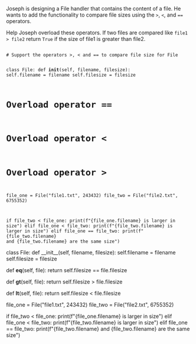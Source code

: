 Joseph is designing a File handler that contains the content of a file. He wants to add the functionality to compare file sizes using the `>`, `<`, and `==` operators.

Help Joseph overload these operators. If two files are compared like `file1 > file2` return `True` if the size of file1 is greater than file2.


<codeblock language="python" type="exercise" testMode="fixedInput">
<code>
# Support the operators >, < and == to compare file size for File

class File:
  def __init__(self, filename, filesize):
    self.filename = filename
    self.filesize = filesize

  # Overload operator ==

  # Overload operator <

  # Overload operator >
  

file_one = File("file1.txt", 243432)
file_two = File("file2.txt", 6755352)

if file_two < file_one:
  print(f"{file_one.filename} is larger in size")
elif file_one < file_two:
  print(f"{file_two.filename} is larger in size")
elif  file_one == file_two:
  print(f"{file_two.filename} and {file_two.filename} are the same size")
</code>

<solution>
class File:
  def __init__(self, filename, filesize):
    self.filename = filename
    self.filesize = filesize

  def __eq__(self, file):
    return self.filesize == file.filesize

  def __gt__(self, file):
    return self.filesize > file.filesize

  def __lt__(self, file):
    return self.filesize < file.filesize

file_one = File("file1.txt", 243432)
file_two = File("file2.txt", 6755352)

if file_two < file_one:
  print(f"{file_one.filename} is larger in size")
elif file_one < file_two:
  print(f"{file_two.filename} is larger in size")
elif  file_one == file_two:
  print(f"{file_two.filename} and {file_two.filename} are the same size")
</solution>
</codeblock>